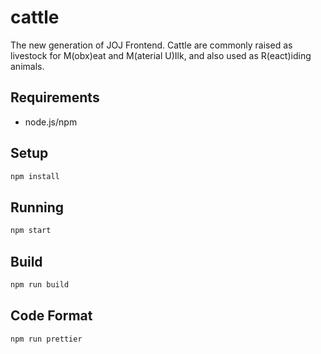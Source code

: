 # cattle

The new generation of JOJ Frontend. Cattle are commonly raised as livestock for M(obx)eat and M(aterial U)Ilk, and also used as R(eact)iding animals.

## Requirements

* node.js/npm

## Setup

``` bash
npm install
```

## Running

``` bash
npm start
```

## Build

``` bash
npm run build
```

## Code Format

``` bash
npm run prettier
```
